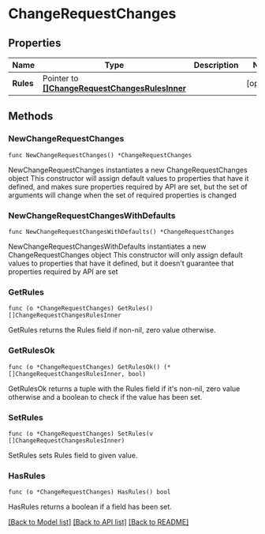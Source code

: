 # ChangeRequestChanges

## Properties

Name | Type | Description | Notes
------------ | ------------- | ------------- | -------------
**Rules** | Pointer to [**[]ChangeRequestChangesRulesInner**](ChangeRequestChangesRulesInner.md) |  | [optional] 

## Methods

### NewChangeRequestChanges

`func NewChangeRequestChanges() *ChangeRequestChanges`

NewChangeRequestChanges instantiates a new ChangeRequestChanges object
This constructor will assign default values to properties that have it defined,
and makes sure properties required by API are set, but the set of arguments
will change when the set of required properties is changed

### NewChangeRequestChangesWithDefaults

`func NewChangeRequestChangesWithDefaults() *ChangeRequestChanges`

NewChangeRequestChangesWithDefaults instantiates a new ChangeRequestChanges object
This constructor will only assign default values to properties that have it defined,
but it doesn't guarantee that properties required by API are set

### GetRules

`func (o *ChangeRequestChanges) GetRules() []ChangeRequestChangesRulesInner`

GetRules returns the Rules field if non-nil, zero value otherwise.

### GetRulesOk

`func (o *ChangeRequestChanges) GetRulesOk() (*[]ChangeRequestChangesRulesInner, bool)`

GetRulesOk returns a tuple with the Rules field if it's non-nil, zero value otherwise
and a boolean to check if the value has been set.

### SetRules

`func (o *ChangeRequestChanges) SetRules(v []ChangeRequestChangesRulesInner)`

SetRules sets Rules field to given value.

### HasRules

`func (o *ChangeRequestChanges) HasRules() bool`

HasRules returns a boolean if a field has been set.


[[Back to Model list]](../README.md#documentation-for-models) [[Back to API list]](../README.md#documentation-for-api-endpoints) [[Back to README]](../README.md)


